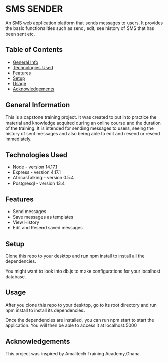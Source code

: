 # SMS SENDER

An SMS web application platform that sends messages to users. It provides the basic functionalities such as send, edit, see history of SMS that has been sent etc.

## Table of Contents

* [General Info](#general-information)
* [Technologies Used](#technologies-used)
* [Features](#features)
* [Setup](#setup)
* [Usage](#usage)
* [Acknowledgements](#acknowledgements)

## General Information

This is a capstone training project. It was created to put into practice the material and knowledge acquired during an online course and the duration of the training. It is intended for sending messages to users, seeing the history of sent messages and also being able to edit and resend or resend immediately.

## Technologies Used

* Node - version 14.17.1
* Express - version 4.17.1
* AfricasTalking - version 0.5.4
* Postgresql - version 13.4

## Features

* Send messages
* Save messages as templates
* View History
* Edit and Resend saved messages

## Setup

Clone this repo to your desktop and run npm install to install all the dependencies.

You might want to look into db.js to make configurations for your localhost database.

## Usage

After you clone this repo to your desktop, go to its root directory and run npm install to install its dependencies.

Once the dependencies are installed, you can run npm start to start the application. You will then be able to access it at localhost:5000

## Acknowledgements

This project was inspired by Amalitech Training Academy,Ghana.
